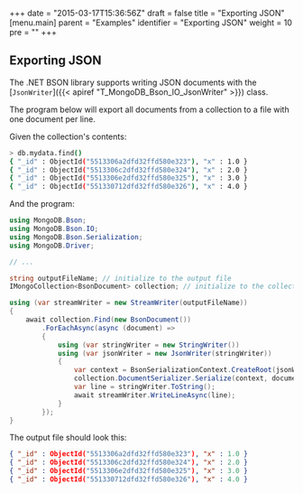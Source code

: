 +++
date = "2015-03-17T15:36:56Z"
draft = false
title = "Exporting JSON"
[menu.main]
  parent = "Examples"
  identifier = "Exporting JSON"
  weight = 10
  pre = "<i class='fa'></i>"
+++

## Exporting JSON

The .NET BSON library supports writing JSON documents with the [`JsonWriter`]({{< apiref "T_MongoDB_Bson_IO_JsonWriter" >}}) class. 

The program below will export all documents from a collection to a file with one document per line. 

Given the collection's contents:

```bash
> db.mydata.find()
{ "_id" : ObjectId("5513306a2dfd32ffd580e323"), "x" : 1.0 }
{ "_id" : ObjectId("5513306c2dfd32ffd580e324"), "x" : 2.0 }
{ "_id" : ObjectId("5513306e2dfd32ffd580e325"), "x" : 3.0 }
{ "_id" : ObjectId("551330712dfd32ffd580e326"), "x" : 4.0 }
```

And the program:

```csharp
using MongoDB.Bson;
using MongoDB.Bson.IO;
using MongoDB.Bson.Serialization;
using MongoDB.Driver;

// ...

string outputFileName; // initialize to the output file
IMongoCollection<BsonDocument> collection; // initialize to the collection to read from

using (var streamWriter = new StreamWriter(outputFileName))
{
    await collection.Find(new BsonDocument())
        .ForEachAsync(async (document) =>
        {
            using (var stringWriter = new StringWriter())
            using (var jsonWriter = new JsonWriter(stringWriter))
            {
                var context = BsonSerializationContext.CreateRoot(jsonWriter);
                collection.DocumentSerializer.Serialize(context, document);
                var line = stringWriter.ToString();
                await streamWriter.WriteLineAsync(line);
            }
        });
}
```

The output file should look this:

```json
{ "_id" : ObjectId("5513306a2dfd32ffd580e323"), "x" : 1.0 }
{ "_id" : ObjectId("5513306c2dfd32ffd580e324"), "x" : 2.0 }
{ "_id" : ObjectId("5513306e2dfd32ffd580e325"), "x" : 3.0 }
{ "_id" : ObjectId("551330712dfd32ffd580e326"), "x" : 4.0 }
```